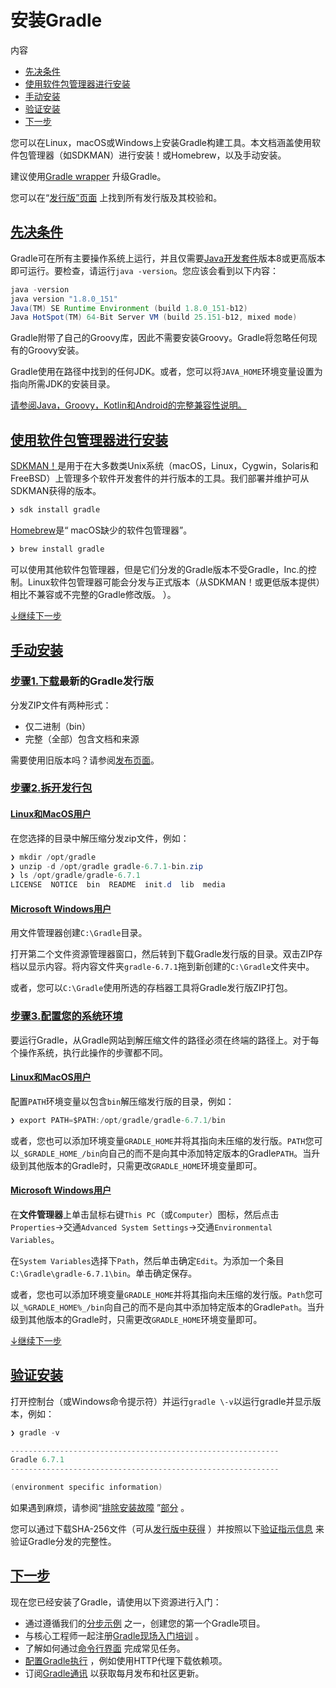 # 安装Gradle

内容

* [先决条件](#sec:prerequisites)
* [使用软件包管理器进行安装](#installing_with_a_package_manager)
* [手动安装](#installing_manually)
* [验证安装](#sec:running_and_testing_your_installation)
* [下一步](#sec:installation_next_steps)

您可以在Linux，macOS或Windows上安装Gradle构建工具。本文档涵盖使用软件包管理器（如SDKMAN）进行安装！或Homebrew，以及手动安装。

建议使用[Gradle wrapper](https://docs.gradle.org/6.7.1/userguide/gradle_wrapper.html#sec:upgrading_wrapper) 升级Gradle。

您可以在“[发行版”页面](https://gradle.org/releases) 上找到所有发行版及其校验和。

## [](#sec:prerequisites)[先决条件](#sec:prerequisites)

Gradle可在所有主要操作系统上运行，并且仅需要[Java开发套件](https://jdk.java.net/)版本8或更高版本即可运行。要检查，请运行`java -version`。您应该会看到以下内容：

```java
java -version
java version "1.8.0_151"
Java(TM) SE Runtime Environment (build 1.8.0_151-b12)
Java HotSpot(TM) 64-Bit Server VM (build 25.151-b12, mixed mode)
```

Gradle附带了自己的Groovy库，因此不需要安装Groovy。Gradle将忽略任何现有的Groovy安装。

Gradle使用在路径中找到的任何JDK。或者，您可以将`JAVA_HOME`环境变量设置为指向所需JDK的安装目录。

[请参阅Java，Groovy，Kotlin和Android的完整兼容性说明。](https://docs.gradle.org/6.7.1/userguide/compatibility.html#compatibility)

## [](#installing_with_a_package_manager)[使用软件包管理器进行安装](#installing_with_a_package_manager)

[SDKMAN！](http://sdkman.io)是用于在大多数类Unix系统（macOS，Linux，Cygwin，Solaris和FreeBSD）上管理多个软件开发套件的并行版本的工具。我们部署并维护可从SDKMAN获得的版本。

```java
❯ sdk install gradle
```

[Homebrew](http://brew.sh)是“ macOS缺少的软件包管理器”。

```java
❯ brew install gradle
```

可以使用其他软件包管理器，但是它们分发的Gradle版本不受Gradle，Inc.的控制。Linux软件包管理器可能会分发与正式版本（从SDKMAN！或更低版本提供）相比不兼容或不完整的Gradle修改版。 ）。

[↓继续下一步](#sec:installation_next_steps)

## [](#installing_manually)[手动安装](#installing_manually)

### [](#step_1_download_the_latest_gradle_distribution)[步骤1.](#step_1_download_the_latest_gradle_distribution)[下载](https://gradle.org/releases)最新的Gradle发行版

分发ZIP文件有两种形式：

* 仅二进制（bin）
* 完整（全部）包含文档和来源

需要使用旧版本吗？请参阅[发布页面](https://gradle.org/releases)。

### [](#step_2_unpack_the_distribution)[步骤2.拆开发行包](#step_2_unpack_the_distribution)

#### [](#linux_macos_users)[Linux和MacOS用户](#linux_macos_users)

在您选择的目录中解压缩分发zip文件，例如：
```java
❯ mkdir /opt/gradle
❯ unzip -d /opt/gradle gradle-6.7.1-bin.zip
❯ ls /opt/gradle/gradle-6.7.1
LICENSE  NOTICE  bin  README  init.d  lib  media
```
#### [](#microsoft_windows_users)[Microsoft Windows用户](#microsoft_windows_users)

用文件管理器创建`C:\Gradle`目录。

打开第二个文件资源管理器窗口，然后转到下载Gradle发行版的目录。双击ZIP存档以显示内容。将内容文件夹`gradle-6.7.1`拖到新创建的`C:\Gradle`文件夹中。

或者，您可以`C:\Gradle`使用所选的存档器工具将Gradle发行版ZIP打包。

### [](#step_3_configure_your_system_environment)[步骤3.配置您的系统环境](#step_3_configure_your_system_environment)

要运行Gradle，从Gradle网站到解压缩文件的路径必须在终端的路径上。对于每个操作系统，执行此操作的步骤都不同。

#### [](#linux_macos_users_2)[Linux和MacOS用户](#linux_macos_users_2)

配置`PATH`环境变量以包含`bin`解压缩发行版的目录，例如：
```java
❯ export PATH=$PATH:/opt/gradle/gradle-6.7.1/bin
```
或者，您也可以添加环境变量`GRADLE_HOME`并将其指向未压缩的发行版。`PATH`您可以`_$GRADLE_HOME_/bin`向自己的而不是向其中添加特定版本的Gradle`PATH`。当升级到其他版本的Gradle时，只需更改`GRADLE_HOME`环境变量即可。

#### [](#microsoft_windows_users_2)[Microsoft Windows用户](#microsoft_windows_users_2)

在**文件管理器**上单击鼠标右键`This PC`（或`Computer`）图标，然后点击`Properties`→交通`Advanced System Settings`→交通`Environmental Variables`。

在`System Variables`选择下`Path`，然后单击确定`Edit`。为添加一个条目`C:\Gradle\gradle-6.7.1\bin`。单击确定保存。

或者，您也可以添加环境变量`GRADLE_HOME`并将其指向未压缩的发行版。`Path`您可以`_%GRADLE_HOME%_/bin`向自己的而不是向其中添加特定版本的Gradle`Path`。当升级到其他版本的Gradle时，只需更改`GRADLE_HOME`环境变量即可。

[↓继续下一步](#sec:installation_next_steps)

## [](#sec:running_and_testing_your_installation)[验证安装](#sec:running_and_testing_your_installation)

打开控制台（或Windows命令提示符）并运行`gradle \-v`以运行gradle并显示版本，例如：

```java
❯ gradle -v

------------------------------------------------------------
Gradle 6.7.1
------------------------------------------------------------

(environment specific information)
```
如果遇到麻烦，请参阅“[排除安装故障](https://docs.gradle.org/6.7.1/userguide/troubleshooting.html#sec:troubleshooting_installation) ”[部分](https://docs.gradle.org/6.7.1/userguide/troubleshooting.html#sec:troubleshooting_installation) 。


您可以通过下载SHA-256文件（可从[发行版中获得](https://gradle.org/releases) ）并按照以下[验证指示信息](https://docs.gradle.org/6.7.1/userguide/gradle_wrapper.html#sec:verification) 来验证Gradle分发的完整性。

## [](#sec:installation_next_steps)[下一步](#sec:installation_next_steps)

现在您已经安装了Gradle，请使用以下资源进行入门：

* 通过遵循我们的[分步示例](https://docs.gradle.org/6.7.1/samples/index.html) 之一，创建您的第一个Gradle项目。
* 与核心工程师一起注册[Gradle现场入门培训](https://gradle.org/training/intro-to-gradle/) 。
* 了解如何通过[命令行界面](https://docs.gradle.org/6.7.1/userguide/command_line_interface.html#command_line_interface) 完成常见任务。
* [配置Gradle执行](https://docs.gradle.org/6.7.1/userguide/build_environment.html#build_environment) ，例如使用HTTP代理下载依赖项。
* 订阅[Gradle通讯](https://newsletter.gradle.com/) 以获取每月发布和社区更新。
